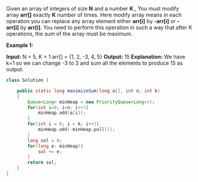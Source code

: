 Given an array of integers of size **N** and a number **K**., You must modify array **arr[]** exactly **K** number of times. Here modify array means in each operation you can replace any array element either **arr[i]** by **-arr[i]** or **-arr[i]** by **arr[i]**. You need to perform this operation in such a way that after K operations, the sum of the array must be maximum.

  
**Example 1:**

**Input:**
N = 5, K = 1
arr[] = {1, 2, -3, 4, 5}
**Output:**
15
**Explanation:**
We have k=1 so we can change -3 to 3 and
sum all the elements to produce 15 as output.
```java
class Solution {

    public static long maximizeSum(long a[], int n, int k)
    {
        Queue<Long> minHeap = new PriorityQueue<Long>();
        for(int i=0; i<n; i++){
            minHeap.add(a[i]);
        }
        for(int i = 0; i < k; i++){
            minHeap.add(-minHeap.poll());
        }
        long sol = 0;
        for(long e: minHeap){
            sol += e;
        }
        return sol;  
    }
}
```